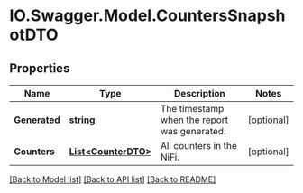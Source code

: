 # IO.Swagger.Model.CountersSnapshotDTO
## Properties

Name | Type | Description | Notes
------------ | ------------- | ------------- | -------------
**Generated** | **string** | The timestamp when the report was generated. | [optional] 
**Counters** | [**List&lt;CounterDTO&gt;**](CounterDTO.md) | All counters in the NiFi. | [optional] 

[[Back to Model list]](../README.md#documentation-for-models) [[Back to API list]](../README.md#documentation-for-api-endpoints) [[Back to README]](../README.md)

